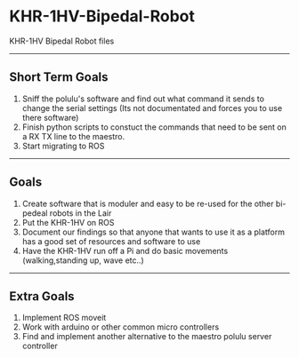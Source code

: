 # KHR-1HV-Bipedal-Robot
KHR-1HV Bipedal Robot files


--------------------------------
Short Term Goals
--------------------------------
1. Sniff the polulu's software and find out what command it sends to change the serial settings (Its not documentated and forces you to use there software) 
2. Finish python scripts to constuct the commands that need to be sent on a RX TX line to the maestro.
3. Start migrating to ROS 
--------------------------------
Goals
--------------------------------

1. Create software that is moduler and easy to be re-used for the other bi-pedeal robots in the Lair
2. Put the KHR-1HV on ROS 
3. Document our findings so that anyone that wants to use it as a platform has a good set of resources and software to use
4. Have the KHR-1HV run off a Pi and do basic movements (walking,standing up, wave etc..)

--------------------------------
Extra Goals
--------------------------------
1. Implement ROS moveit 
2. Work with arduino or other common micro controllers
3. Find and implement another alternative to the maestro polulu server controller
